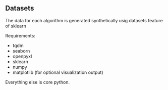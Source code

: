 ## Datasets
The data for each algorithm is generated synthetically usig datasets feature of sklearn

Requirements:
 - tqdm
 - seaborn
 - openpyxl
 - sklearn
 - numpy
 - matplotlib (for optional visualization output)

Everything else is core python.




